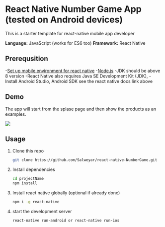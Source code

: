 # React Native Number Game App (tested on Android devices)

This is a starter template for react-native mobile app developer

**Language:** JavaScript (works for ES6 too)
**Framework:** React Native

## Prerequsition

-[Set up mobile environment for react native](https://reactnative.dev/docs/environment-setup)
-[Node.js](https://nodejs.org/en/download/)
-JDK should be above 8 version
-React Native also requires Java SE Development Kit (JDK), 
-Install Android Studio, Android SDK see the react native docs link above

## Demo

The app will start from the splase page and then show the products as an examples.

![](https://salweyar.github.io/images/numberGame/NumberGame.gif)

## Usage

1. Clone this repo

   ```bash
   git clone https://github.com/Salweyar/react-native-NumberGame.git
   ```

2. Install dependencies

   ```bash
   cd projectName
   npm install
   ```
   
3. Install react native globally (optional if already done)

   ```bash
   npm i -g react-native
   ```
   
4. start the development server

   ```bash
   react-native run-android or react-native run-ios
   ```
      

